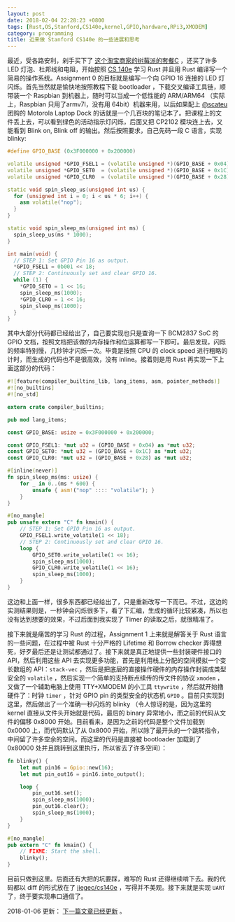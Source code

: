 ```yaml
---
layout: post
date: 2018-02-04 22:28:23 +0800
tags: [Rust,OS,Stanford,CS140e,kernel,GPIO,hardware,RPi3,XMODEM]
category: programming
title: 近来做 Stanford CS140e 的一些进展和思考
---
```


最近，受各路安利，剁手买下了 [这个淘宝商家的树莓派的套餐C](https://item.taobao.com/item.htm?id=537501616420) ，还买了许多 LED 灯泡、杜邦线和电阻，开始按照 [CS 140e](http://web.stanford.edu/class/cs140e/) 学习 Rust 并且用 Rust 编译写一个简易的操作系统。Assignment 0 的目标就是编写一个向 GPIO 16 连接的 LED 灯闪烁。首先当然就是愉快地按照教程下载 bootloader ，下载交叉编译工具链，顺带装一个 Raspbian 到机器上，随时可以当成一个低性能的 ARM/ARM64 （实际上，Raspbian 只用了armv7l，没有用 64bit）机器来用，以后如果配上 [@scateu](https://scateu.me) 团购的 Motorola Laptop Dock 的话就是一个几百块的笔记本了。把课程上的文件丢上去，可以看到绿色的活动指示灯闪烁，后面又把 CP2102 模块连上去，又能看到 Blink on, Blink off 的输出。然后按照要求，自己先码一段 C 语言，实现 blinky:

```c++
#define GPIO_BASE (0x3F000000 + 0x200000)

volatile unsigned *GPIO_FSEL1 = (volatile unsigned *)(GPIO_BASE + 0x04);
volatile unsigned *GPIO_SET0  = (volatile unsigned *)(GPIO_BASE + 0x1C);
volatile unsigned *GPIO_CLR0  = (volatile unsigned *)(GPIO_BASE + 0x28);

static void spin_sleep_us(unsigned int us) {
  for (unsigned int i = 0; i < us * 6; i++) {
    asm volatile("nop");
  }
}

static void spin_sleep_ms(unsigned int ms) {
  spin_sleep_us(ms * 1000);
}

int main(void) {
  // STEP 1: Set GPIO Pin 16 as output.
  *GPIO_FSEL1 = 0b001 << 18;
  // STEP 2: Continuously set and clear GPIO 16.
  while (1) {
    *GPIO_SET0 = 1 << 16;
    spin_sleep_ms(1000);
    *GPIO_CLR0 = 1 << 16;
    spin_sleep_ms(1000);
  }
}
```

其中大部分代码都已经给出了，自己要实现也只是查询一下 BCM2837 SoC 的 GPIO 文档，按照文档把该做的内存操作和位运算都写一下即可。最后发现，闪烁的频率特别慢，几秒钟才闪烁一次。毕竟是按照 CPU 的 clock speed 进行粗略的计时，而生成的代码也不是很高效，没有 inline。接着则是用 Rust 再实现一下上面这部分的代码：

```rust
#![feature(compiler_builtins_lib, lang_items, asm, pointer_methods)]
#![no_builtins]
#![no_std]

extern crate compiler_builtins;

pub mod lang_items;

const GPIO_BASE: usize = 0x3F000000 + 0x200000;

const GPIO_FSEL1: *mut u32 = (GPIO_BASE + 0x04) as *mut u32;
const GPIO_SET0: *mut u32 = (GPIO_BASE + 0x1C) as *mut u32;
const GPIO_CLR0: *mut u32 = (GPIO_BASE + 0x28) as *mut u32;

#[inline(never)]
fn spin_sleep_ms(ms: usize) {
    for _ in 0..(ms * 600) {
        unsafe { asm!("nop" :::: "volatile"); }
    }
}

#[no_mangle]
pub unsafe extern "C" fn kmain() {
    // STEP 1: Set GPIO Pin 16 as output.
    GPIO_FSEL1.write_volatile(1 << 18);
    // STEP 2: Continuously set and clear GPIO 16.
    loop {
        GPIO_SET0.write_volatile(1 << 16);
        spin_sleep_ms(1000);
        GPIO_CLR0.write_volatile(1 << 16);
        spin_sleep_ms(1000);
    }
}
```

这边和上面一样，很多东西都已经给出了，只是重新改写一下而已。不过，这边的实测结果则是，一秒钟会闪烁很多下，看了下汇编，生成的循环比较紧凑，所以也没有达到想要的效果，不过后面到我实现了 Timer 的读取之后，就很精准了。

接下来就是痛苦的学习 Rust 的过程，Assignment 1 上来就是解答关于 Rust 语言的一些问题，在过程中被 Rust 十分严格的 Lifetime 和 Borrow checker 弄得想死，好歹最后还是让测试都通过了。接下来就是真正地提供一些封装硬件接口的 API，然后利用这些 API 去实现更多功能，首先是利用栈上分配的空间模拟一个变长数组的 API：`stack-vec` ，然后是把底层的直接操作硬件的内存操作封装成类型安全的 `volatile` ，然后实现一个简单的支持断点续传的传文件的协议 `xmodem` ，又做了一个辅助电脑上使用 TTY+XMODEM 的小工具 `ttywrite` ，然后就开始撸硬件了：时钟 `timer` ，针对 GPIO pin 的类型安全的状态机 `GPIO` 。目前只实现到这里，然后做出了一个准确一秒闪烁的 blinky （令人惊讶的是，因为这里的 kernel 直接从文件头开始就是代码，最后的 binary 异常地小，而之前的代码从文件的偏移 0x8000 开始。目前看来，是因为之前的代码是整个文件加载到 0x0000 上，而代码默认了从  0x8000 开始，所以除了最开头的一个跳转指令，中间留了许多空余的空间。而这里的代码是直接被 bootloader 加载到了 0x80000 处并且跳转到这里执行，所以省去了许多空间）：

```rust
fn blinky() {
    let mut pin16 = Gpio::new(16);
    let mut pin_out16 = pin16.into_output();

    loop {
        pin_out16.set();
        spin_sleep_ms(1000);
        pin_out16.clear();
        spin_sleep_ms(1000);
    }
}

#[no_mangle]
pub extern "C" fn kmain() {
    // FIXME: Start the shell.
    blinky();
}
```

目前只做到这里。后面还有大把的坑要踩，难写的 Rust 还得继续啃下去。我的代码都以 diff 的形式放在了 [jiegec/cs140e](https://github.com/jiegec/cs140e) ，写得并不美观。接下来就是实现 `UART` 了，终于要实现串口通信了。

2018-01-06 更新： [下一篇文章已经更新](/programming/2018/02/06/thoughts-on-stanford-cs140e-2/) 。